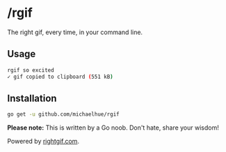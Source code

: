 # /rgif

The right gif, every time, in your command line.

## Usage

```bash
rgif so excited
✓ gif copied to clipboard (551 kB)
```

## Installation

```bash
go get -u github.com/michaelhue/rgif
```

**Please note:** This is written by a Go noob. Don't hate, share your wisdom!

Powered by [rightgif.com](https://rightgif.com).